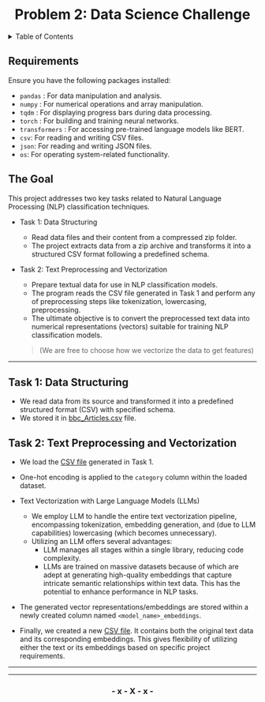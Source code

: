 <!-- Improved compatibility of back to top link: See: https://github.com/othneildrew/Best-README-Template/pull/73 -->

<h1 align="center">Problem 2: Data Science Challenge</h3>

<!-- TABLE OF CONTENTS -->
<details>
  <summary>Table of Contents</summary>
  <ol>
    <li>
      <a href="#requirements">Requirements</a>
    </li>
    <li>
      <a href="#the-goal">The Goal</a>
    </li>
    <li>
      <a href="#task-1-data-structuring">Task 1</a>
    </li>
    <li>
      <a href="#task-2-text-preprocessing-and-vectorization">Task 2 </a>
    </li>
  </ol>
</details>



## Requirements

Ensure you have the following packages installed:

- `pandas` : For data manipulation and analysis.
- `numpy` : For numerical operations and array manipulation.
- `tqdm` : For displaying progress bars during data processing.
- `torch` : For building and training neural networks.
- `transformers` : For accessing pre-trained language models like BERT.
- `csv`: For reading and writing CSV files.
- `json`: For reading and writing JSON files.
- `os`: For operating system-related functionality.


<!-- ABOUT THE PROJECT -->
## The Goal

This project addresses two key tasks related to Natural Language Processing (NLP) classification techniques.

- Task 1: Data Structuring
  -  Read data files and their content from a compressed zip folder.
  - The project extracts data from a zip archive and transforms it into a structured CSV format following a predefined schema.

- Task 2: Text Preprocessing and Vectorization
  - Prepare textual data for use in NLP classification models.
  - The program reads the CSV file generated in Task 1 and perform any of preprocessing steps like tokenization, lowercasing, preprocessing.
  - The ultimate objective is to convert the preprocessed text data into numerical representations (vectors) suitable for training NLP classification models.

  > (We are free to choose how we vectorize the data to get features)

---

## Task 1: Data Structuring

- We read data from its source and transformed it into a predefined structured format (CSV) with specified schema. 
- We stored it in [bbc_Articles.csv](./bbc_articles.csv) file.

## Task 2: Text Preprocessing and Vectorization

- We load the [CSV file](./bbc_articles.csv) generated in Task 1.

- One-hot encoding is applied to the `category` column within the loaded dataset.

- Text Vectorization with Large Language Models (LLMs)

  - We employ LLM to handle the entire text vectorization pipeline, encompassing tokenization, embedding generation, and (due to LLM capabilities) lowercasing (which becomes unnecessary).
  - Utilizing an LLM offers several advantages:
    - LLM manages all stages within a single library, reducing code complexity.
    - LLMs are trained on massive datasets because of which are adept at generating high-quality embeddings that capture intricate semantic relationships within text data. This has the potential to enhance performance in NLP tasks.
- The generated vector representations/embeddings are stored within a newly created column named  `<model_name>_embeddings`.
- Finally, we created a new [CSV file](./vectorized_dataset.csv). It contains both the original text data and its corresponding embeddings. This gives flexibility of utilizing either the text or its embeddings based on specific project requirements.

---
---

<h3 align="center"> - x - X - x -</h3>
